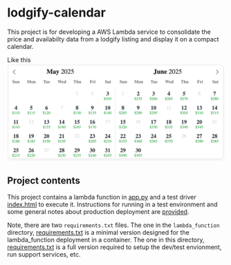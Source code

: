 # lodgify-calendar

This project is for developing a AWS Lambda service to consolidate the price and availabilty data from a lodgify listing and display it on a compact calendar.

Like this
![sample calendar display](docs/availability-price-calendar.png)


## Project contents

This project contains a lambda function in [app.py](lambda_function/app.py) and a test driver [index.html](calendar_frontend/index.html) to execute it.  Instructions for running in a test environment and some general notes about production deployment are [provided](tests/README.md).  

Note, there are two `requirements.txt` files.  The one in the `lambda_function` directory, [requirements.txt](lambda_function/requirements.txt) is a minimal version designed for the lambda_function deployment in a container.  The one in this directory, [requirements.txt](requirements.txt) is a full version required to setup the dev/test envionment, run support services, etc.